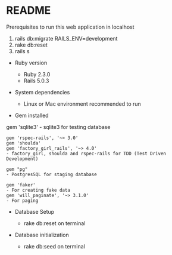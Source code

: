 # README
Prerequisites to run this web application in localhost 
1. rails db:migrate RAILS_ENV=development
2. rake db:reset
3. rails s

* Ruby version
  - Ruby 2.3.0
  - Rails 5.0.3
  
* System dependencies
  - Linux or Mac environment recommended to run
  
* Gem installed
    
gem 'sqlite3'
    - sqlite3 for testing database
    
    gem 'rspec-rails', '~> 3.0'
    gem 'shoulda'
    gem 'factory_girl_rails', '~> 4.0'
    - factory_girl, shoulda and rspec-rails for TDD (Test Driven Development)
 
    gem "pg"
    - PostgresSQL for staging database

    gem 'faker'
    - For creating fake data
    gem 'will_paginate', '~> 3.1.0'
    - For paging
  
* Database Setup
  - rake db:reset on terminal

* Database initialization
  - rake db:seed on terminal



